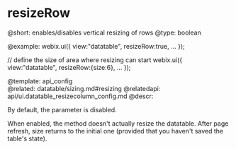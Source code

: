 resizeRow
=============


@short: enables/disables vertical resizing of rows
@type: boolean

@example:
webix.ui({
	view:"datatable",
	resizeRow:true,
	...
});

// define the size of area where resizing can start
webix.ui({
    view:"datatable",
    resizeRow:{size:6},
    ...
});

@template:	api_config	
@related:
    datatable/sizing.md#resizing
@relatedapi:
	api/ui.datatable_resizecolumn_config.md
@descr:

By default, the parameter is disabled. 

When enabled, the method doesn't actually resize the datatable. After page refresh, size returns to the initial one (provided that you haven't saved the table's state).